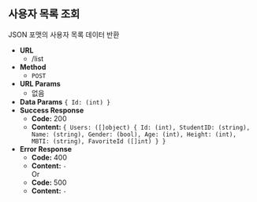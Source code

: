 **사용자 목록 조회**
---
  JSON 포맷의 사용자 목록 데이터 반환
* **URL**
  * /list
* **Method**
  * `POST`
* **URL Params**
  * 없음
* **Data Params**
  `{ Id: (int) }`
* **Success Response**
  * **Code:** 200<br />
  * **Content:** `{ Users: ([]object) { Id: (int), StudentID: (string), Name: (string), Gender: (bool), Age: (int), Height: (int), MBTI: (string), FavoriteId ([]int) } }`
* **Error Response**
  * **Code:** 400<br />
  * **Content:** `-`<br />
Or
  * **Code:** 500<br />
  * **Content:** `-`